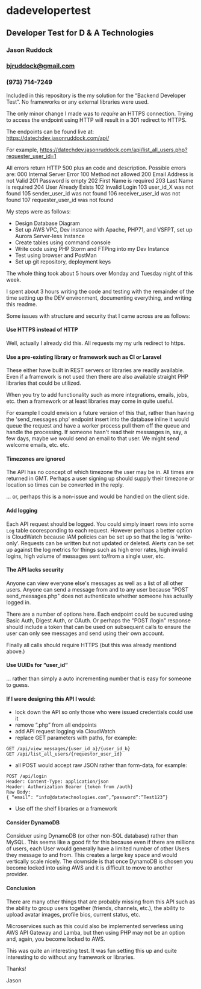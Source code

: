 # dadevelopertest
## Developer Test for D &amp; A Technologies

### Jason Ruddock
### bjruddock@gmail.com
### (973) 714-7249

Included in this repository is the my solution for the “Backend Developer Test”.  No frameworks or any external libraries were used.

The only minor change I made was to *require* an HTTPS connection. Trying to access the endpoint using HTTP will result in a 301 redirect to HTTPS.

The endpoints can be found live at:
https://datechdev.jasonruddock.com/api/

For example, https://datechdev.jasonruddock.com/api/list_all_users.php?requester_user_id=1

All errors return HTTP 500 plus an code and description. Possible errors are:
000 Internal Server Error
100 Method not allowed
200 Email Address is not Valid
201 Password is empty
202 First Name is required
203 Last Name is required
204 User Already Exists
102 Invalid Login
103 user_id_X was not found
105 sender_user_id was not found
106 receiver_user_id was not found
107 requester_user_id was not found


My steps were as follows:

- Design Database Diagram
- Set up AWS VPC, Dev instance with Apache, PHP71, and VSFPT, set up Aurora Server-less Instance
- Create tables using command console
- Write code using PHP Storm and FTPing into my Dev Instance
- Test using browser and PostMan
- Set up git repository, deployment keys

The whole thing took about 5 hours over Monday and Tuesday night of this week.

I spent about 3 hours writing the code and testing with the remainder of the time setting up the DEV environment, documenting everything, and writing this readme.

Some issues with structure and security that I came across are as follows:


#### Use HTTPS instead of HTTP

Well, actually I already did this. All requests my my urls redirect to https.


#### Use a pre-existing library or framework such as CI or Laravel

These either have built in REST servers or libraries are readily available. Even if a framework is not used then there are also available straight PHP libraries that could be utilized.

When you try to add functionality such as more integrations, emails, jobs, etc. then a framework or at least libraries may come in quite useful.

For example I could envision a future version of this that, rather than having the 'send_messages.php' endpoint insert into the database inline it would queue the request and have a worker process pull them off the queue and handle the processing. If someone hasn't read their messasges in, say, a few days, maybe we would send an email to that user. We might send welcome emails, etc. etc.


#### Timezones are ignored

The API has no concept of which timezone the user may be in. All times are returned in GMT. Perhaps a user signing up should supply their timezone or location so times can be converted in the reply.

... or, perhaps this is a non-issue and would be handled on the client side.


#### Add logging

Each API request should be logged. You could simply insert rows into some `Log` table cooresponding to each request. However perhaps a better option is CloudWatch because IAM policies can be set up so that the log is 'write-only'. Requests can be written but not updated or deleted. Alerts can be set up against the log metrics for things such as high error rates, high invalid logins, high volume of messages sent to/from a single user, etc.


#### The API lacks security

Anyone can view everyone else's messages as well as a list of all other users. Anyone can send a message from and to any user because "POST send_messages.php" does not authenticate whether someone has actually logged in.

There are a number of options here. Each endpoint could be sucured using Basic Auth, Digest Auth, or OAuth. Or perhaps the "POST /login" response should include a token that can be used on subsequent calls to ensure the user can only see messages and send using their own account.

Finally all calls should require HTTPS (but this was already mentiond above.)


#### Use UUIDs for “user_id”

... rather than simply a auto incrementing number that is easy for someone to guess.


#### If I were designing this API I would:

- lock down the API so only those who were issued credentials could use it
- remove “.php” from all endpoints
- add API request logging via CloudWatch
- replace GET parameters with paths, for example:
```
GET /api/view_messages/{user_id_a}/{user_id_b}
GET /api/list_all_users/{requestor_user_id}
```

- all POST would accept raw JSON rather than form-data, for example:
```
POST /api/login
Header: Content-Type: application/json
Header: Authorization Bearer {token from /auth}
Raw Body:
{ “email”: “info@datatechnologies.com”,”password”:”Test123”}
```
- Use off the shelf libraries or a framework


#### Consider DynamoDB 

Considuer using DynamoDB (or other non-SQL database) rather than MySQL. This seems like a good fit for this because even if there are millions of users, each User would generally have a limited number of other Users they message to and from. This creates a large key space and would vertically scale nicely. The downside is that once DynamoDB is chosen you become locked into using AWS and it is difficult to move to another provider.


#### Conclusion

There are many other things that are probably missing from this API such as the ability to group users together (friends, channels, etc.), the ability to upload avatar images, profile bios, current status, etc.

Microservices such as this could also be implemented serverless using AWS API Gateway and Lamba, but then using PHP may not be an option and, again, you become locked to AWS.

This was quite an interesting test. It was fun setting this up and quite interesting to do without any framework or libraries.

Thanks!

Jason

